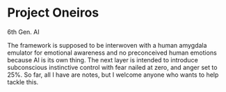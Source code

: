 # Project Oneiros
6th Gen. AI

The framework is supposed to be interwoven with a human amygdala emulator for emotional awareness and no preconceived human emotions because AI is its own thing. The next layer is intended to introduce subconscious instinctive control with fear nailed at zero, and anger set to 25%.
So far, all I have are notes, but I welcome anyone who wants to help tackle this.
